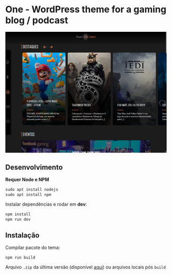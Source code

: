 # One - WordPress theme for a gaming blog / podcast 
![Screenshot](screenshot.png)

## Desenvolvimento
**Requer Node e NPM**  
```
sudo apt install nodejs
sudo apt install npm
```
Instalar dependências e rodar em **dev**:  
```
npm install
npm run dev
```

## Instalação
Compilar pacote do tema:  
```
npm run build
```

Arquivo <code>.zip</code> da última versão (disponível [aqui](https://github.com/victorandeloci/one/releases)) ou arquivos locais pós <code>build</code>